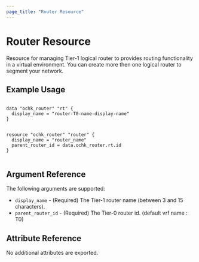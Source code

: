 ```yaml
---
page_title: "Router Resource"
---
```


# Router Resource

Resource for managing Tier-1 logical router to provides routing functionality in a virtual environment. 
You can create more then one logical router to segment your network.

## Example Usage

```hcl

data "ochk_router" "rt" {
  display_name = "router-T0-name-display-name" 
}


resource "ochk_router" "router" {
  display_name = "router_name"
  parent_router_id = data.ochk_router.rt.id
}


```

## Argument Reference

The following arguments are supported:

* `display_name` - (Required) The Tier-1 router name (between 3 and 15 characters).
* `parent_router_id` - (Required) The Tier-0 router id. (default vrf name : T0)

## Attribute Reference


No additional attributes are exported. 
